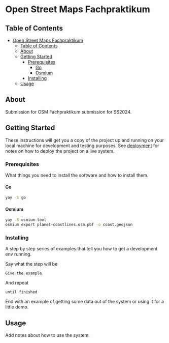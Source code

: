 # Open Street Maps Fachpraktikum

## Table of Contents

- [Open Street Maps Fachpraktikum](#open-street-maps-fachpraktikum)
  - [Table of Contents](#table-of-contents)
  - [About ](#about-)
  - [Getting Started ](#getting-started-)
    - [Prerequisites](#prerequisites)
      - [Go](#go)
      - [Osmium](#osmium)
    - [Installing](#installing)
  - [Usage ](#usage-)

## About <a name = "about"></a>

Submission for OSM Fachpraktikum submission for SS2024.

## Getting Started <a name = "getting_started"></a>

These instructions will get you a copy of the project up and running on your local machine for development and testing purposes. See [deployment](#deployment) for notes on how to deploy the project on a live system.

### Prerequisites

What things you need to install the software and how to install them.

#### Go

```bash
yay -S go
```

#### Osmium

```bash
yay -S osmium-tool
osmium export planet-coastlines.osm.pbf -o coast.geojson
```

### Installing

A step by step series of examples that tell you how to get a development env running.

Say what the step will be

```
Give the example
```

And repeat

```
until finished
```

End with an example of getting some data out of the system or using it for a little demo.

## Usage <a name = "usage"></a>

Add notes about how to use the system.
